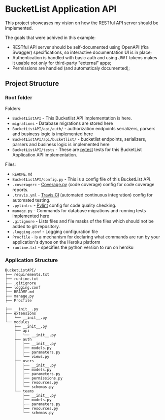 BucketList Application API
==========================

This project showcases my vision on how the RESTful API server should be
implemented.

The goals that were achived in this example:

* RESTful API server should be self-documented using OpenAPI (fka Swagger)
  specifications, so interactive documentation UI is in place;
* Authentication is handled with basic auth and using JWT tokens makes it usable
  not only for third-party "external" apps;
* Permissions are handled (and automaticaly documented);

Project Structure
-----------------

### Root folder

Folders:

* `BucketListAPI` - This Bucketlist API implementation is here.
* `migrations` - Database migrations are stored here 
* `BucketListAPI/api/auth/` -  authorization endpoints serializers, parsers and business logic is 
implemented here
* `BucketListAPI/api/bucketlist/` -  bucketlist endpoints, serializers, parsers and business logic
 is implemented here
* `BucketListAPI/tests` - These are [pytest](http://pytest.org) tests for this BucketList 
Application API implementation.


Files:

* `README.md`
* `BucketListAPI/config.py` - This is a config file of this BucketList API.
* `.coveragerc` - [Coverage.py](http://coverage.readthedocs.org/) (code
  coverage) config for code coverage reports.
* `.travis.yml` - [Travis CI](https://travis-ci.org/) (automated continuous
  integration) config for automated testing.
* `.pylintrc` - [Pylint](https://www.pylint.org/) config for code quality
  checking.
* `manage.py` - Commands for database migrations and running tests implemented here
* `.gitignore` - Lists files and file masks of the files which should not be
  added to git repository.
* `.logging.conf` - Logging configuration file
* `Procfile` - is a mechanism for declaring what commands are run by your application's 
dynos on the Heroku platform
* `runtime.txt` - specifies the python version to run on heroku


### Application Structure

```
BucketListAPI/
├── requirements.txt
├── runtime.txt
├── .gitignore
├── logging.conf
├── README.md
├── manage.py
├── Procfile

├── __init__.py
├── extensions
│   └── __init__.py
└── modules
    ├── __init__.py
    ├── api
    │   └── __init__.py
    ├── auth
    │   ├── __init__.py
    │   ├── models.py
    │   ├── parameters.py
    │   └── views.py
    ├── users
    │   ├── __init__.py
    │   ├── models.py
    │   ├── parameters.py
    │   ├── permissions.py
    │   ├── resources.py
    │   └── schemas.py
    └── teams
        ├── __init__.py
        ├── models.py
        ├── parameters.py
        ├── resources.py
        └── schemas.py
```
